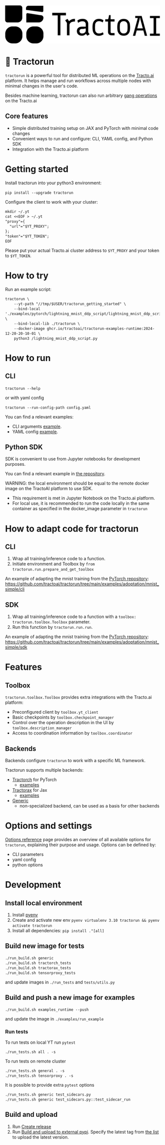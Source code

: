 ![img.png](docs/_static/img.png)

# 🚜 Tractorun

`tractorun` is a powerful tool for distributed ML operations on the [Tracto.ai](https://tracto.ai/) platform. It helps manage and run workflows across multiple nodes with minimal changes in the user's code.

Besides machine learning, tractorun can also run arbitrary [gang operations](https://en.wikipedia.org/wiki/Gang_scheduling) on the Tracto.ai

## Core features

* Simple distributed training setup on JAX and PyTorch with minimal code changes
* Convenient ways to run and configure: CLI, YAML config, and Python SDK
* Integration with the Tracto.ai platform

# Getting started

Install tractorun into your python3 environment:

`pip install --upgrade tractorun`

Configure the client to work with your cluster:
```shell
mkdir ~/.yt
cat <<EOF > ~/.yt
"proxy"={
  "url"="$YT_PROXY";
};
"token"="$YT_TOKEN";
EOF
```

Please put your actual Tracto.ai cluster address to `$YT_PROXY` and your token to `$YT_TOKEN`.

# How to try

Run an example script:

```
tractorun \
    --yt-path "//tmp/$USER/tractorun_getting_started" \
    --bind-local './examples/pytorch/lightning_mnist_ddp_script/lightning_mnist_ddp_script.py:/lightning_mnist_ddp_script.py' \
    --bind-local-lib ./tractorun \
    --docker-image ghcr.io/tractoai/tractorun-examples-runtime:2024-12-20-20-10-01 \
    python3 /lightning_mnist_ddp_script.py
```

# How to run

## CLI

`tractorun --help`

or with yaml config

`tractorun --run-config-path config.yaml`

You can find a relevant examples:
* CLI arguments [example](https://github.com/tractoai/tractorun/tree/main/examples/pytorch/lightning_mnist_ddp_script).
* YAML config [example](https://github.com/tractoai/tractorun/tree/main/examples/pytorch/lightning_mnist_ddp_script_config).

## Python SDK

SDK is convenient to use from Jupyter notebooks for development purposes.

You can find a relevant example in [the repository](https://github.com/tractoai/tractorun/tree/main/examples/pytorch/lightning_mnist).

WARNING: the local environment should be equal to the remote docker image on the TractoAI platform to use SDK.
* This requirement is met in Jupyter Notebook on the Tracto.ai platform.
* For local use, it is recommended to run the code locally in the same container as specified in the docker_image parameter in `tractorun`

# How to adapt code for tractorun

## CLI

1. Wrap all training/inference code to a function.
2. Initiate environment and Toolbox by `from tractorun.run.prepare_and_get_toolbox`

An example of adapting the mnist training from the [PyTorch repository](https://github.com/pytorch/examples/blob/cdef4d43fb1a2c6c4349daa5080e4e8731c34569/mnist/mnist_simple/main.py): https://github.com/tractoai/tractorun/tree/main/examples/adoptation/mnist_simple/cli

## SDK

1. Wrap all training/inference code to a function with a `toolbox: tractorun.toolbox.Toolbox` parameter.
2. Run this function by `tractorun.run.run`.

An example of adapting the mnist training from the [PyTorch repository](https://github.com/pytorch/examples/blob/cdef4d43fb1a2c6c4349daa5080e4e8731c34569/mnist/main.py): https://github.com/tractoai/tractorun/tree/main/examples/adoptation/mnist_simple/sdk

# Features

## Toolbox

`tractorun.toolbox.Toolbox` provides extra integrations with the Tracto.ai platform:
* Preconfigured client by `toolbox.yt_client`
* Basic checkpoints by `toolbox.checkpoint_manager`
* Control over the operation description in the UI by `toolbox.description_manager`
* Access to coordination information by `toolbox.coordinator`

## Backends

Backends configure `tractorun` to work with a specific ML framework.

Tractorun supports multiple backends:
* [Tractorch](https://github.com/tractoai/tractorun/tree/main/tractorun/backend/tractorch) for PyTorch
  * [examples](https://github.com/tractoai/tractorun/tree/main/examples/pytorch)
* [Tractorax](https://github.com/tractoai/tractorun/tree/main/tractorun/backend/tractorax) for Jax
  * [examples](https://github.com/tractoai/tractorun/tree/main/examples/jax)
* [Generic](https://github.com/tractoai/tractorun/tree/main/tractorun/backend/generic)
  * non-specialized backend, can be used as a basis for other backends

# Options and settings

[Options reference](https://github.com/tractoai/tractorun/blob/main/docs/options.md) page provides an overview of all available options for `tractorun`, explaining their purpose and usage. Options can be defined by:
* CLI parameters
* yaml config
* python options

# Development

## Install local environment
1. Install [pyenv](https://github.com/pyenv/pyenv)
2. Create and activate new env `pyenv virtualenv 3.10 tractorun && pyenv activate tractorun`
3. Install all dependencies: `pip install ."[all]`


## Build new image for tests
```shell
./run_build.sh generic
./run_build.sh tractorch_tests
./run_build.sh tractorax_tests
./run_build.sh tensorproxy_tests
```
and update images in `./run_tests` and `tests/utils.py`

## Build and push a new image for examples

```shell
./run_build.sh examples_runtime --push
```

and update the image in `./examples/run_example`

### Run tests

To run tests on local YT run `pytest`
```shell
./run_tests.sh all . -s
```

To run tests on remote cluster
```shell
./run_tests.sh general . -s
./run_tests.sh tensorproxy . -s
```

It is possible to provide extra `pytest` options
```shell
./run_tests.sh generic test_sidecars.py
./run_tests.sh generic test_sidecars.py::test_sidecar_run
```

## Build and upload
1. Run [Create release](https://github.com/tractoai/tractorun/actions/workflows/release.yaml)
2. Run [Build and upload to external pypi](https://github.com/tractoai/tractorun/actions/workflows/pypi_external.yaml). Specify the latest tag from [the list](https://github.com/tractoai/tractorun/tags) to upload the latest version.
